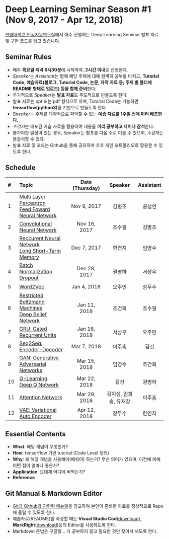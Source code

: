 # Deep Learning Seminar Season #1 (Nov 9, 2017 - Apr 12, 2018)
[한양대학교 인공지능연구실](http://ai.hanyang.ac.kr/)에서 매주 진행하는 Deep Learning Seminar 발표 자료 및 구현 코드를 담고 있습니다.

## Seminar Rules
* 매주 **목요일 저녁 6시30분**에 시작하여, **2시간 이내**로 진행한다.
* *Speaker*는 *Assistant*는 함께 해당 주제에 대해 완벽히 공부를 마치고, <b>Tutorial Code, 예습자료(블로그, Tutorial Code, 논문, 자작 자료 등; 주제 별 폴더에 README 형태로 업로드) 등을 함께 준비</b>한다.
* 추가적으로 *Speaker*는 **발표 자료**도 주도적으로 만들도록 한다.
* 발표 자료는 ppt 또는 pdf 형식으로 하며, Tutorial Code는 가능하면 <b>tensorflow(python3)</b>를 기반으로 만들도록 한다.
* *Speaker*는 주제를 대략적으로 파악할 수 있는 **예습 자료를 1주일 전에 미리 배포한다.**
* *수강자*는 배포된 예습 자료를 활용하여 내용을 **미리 공부하고 세미나 참석**한다.
* 불가피한 일정이 있는 경우, Speaker는 발표를 다음 주로 미룰 수 있으며, 수강자는 불출석할 수 있다.
* 발표 자료 및 코드는 Github을 통해 공유하여 추후 개인 포트폴리오로 활용할 수 있도록 한다.

## Schedule
|#  | Topic                                  | Date (Thursday) | Speaker | Assistant |
|:--|:---------------------------------------|:---------------:|:-------:|:---------:|
|1  | [Multi Layer Perceptron<br>Feed Foward Neural Network](https://github.com/roomylee/deep-learning-seminar/tree/master/season_1/01.%20MLP%20%26%20FFNN)  | Nov 9, 2017     | 김병조    | 공성언     |
|2  | [Convolutional Neural Network](https://github.com/roomylee/deep-learning-seminar/tree/master/season_1/02.%20CNN)                                   | Nov 16, 2017    | 조수필    | 김병조     |
|3  | [Reccurent Neural Network <br>Long Short-Term Memory](https://github.com/roomylee/deep-learning-seminar/tree/master/season_1/03.%20RNN%20%26%20LSTM)  | Dec 7, 2017     | 한연지    | 임영수     |
|4  | [Batch Normalization<br>Dropout](https://github.com/roomylee/deep-learning-seminar/tree/master/season_1/04.%20Batch%20Normalization%20%26%20Dropout) | Dec 28, 2017    | 권명하    | 서상우     |
|5  | [Word2Vec](https://github.com/roomylee/deep-learning-seminar/tree/master/season_1/05.%20Word2Vec)                                             												                      | Jan 4, 2018     | 오주민    | 장두수     |
|6  | [Restricted Boltzmann Machines<br>Deep Belief Network](https://github.com/roomylee/deep-learning-seminar/tree/master/season_1/06.%20RBM%20%26%20DBN)   | Jan 11, 2018    | 조건희    | 조수필     |
|7  | [GRU: Gated Recurrent Units](https://github.com/roomylee/deep-learning-seminar/tree/master/season_1/07.%20GRU)      				                      | Jan 18, 2018    | 서상우    | 오주민     |
|8  | [Seq2Seq: Encoder-Decoder](https://github.com/roomylee/deep-learning-seminar/tree/master/season_1/08.%20Seq2Seq)                               | Mar 7, 2018     | 이주홍    | 김건      |
|9  | [GAN: Generative Adversarial Networks](https://github.com/roomylee/deep-learning-seminar/tree/master/season_1/09.%20GAN)                            | Mar 15, 2018    | 임영수    | 조건희     |
|10 | [Q-Learning<br>Deep Q Network](https://github.com/roomylee/deep-learning-seminar/tree/master/season_1/10.%20Q-Learning%20%26%20DQN)                | Mar 22, 2018    | 김건     | 권명하     |
|11 | [Attention Network](https://github.com/roomylee/deep-learning-seminar/tree/master/season_1/11.%20Attention%20Network)                   | Mar 29, 2018    | 김지성, 엄희송, 유재창   | 이주홍  |
|12 | [VAE: Variational Auto Encoder](https://github.com/roomylee/deep-learning-seminar/tree/master/season_1/12.%20VAE)                                   | Apr 12, 2018     | 장두수    | 한연지     |



## Essential Contents
* **What**: 해당 개념이 무엇인가?
* **How**: tensorflow 기반 tutorial (Code Level 정리)
* **Why**: 왜 해당 개념을 사용해야(배워야) 하는가? 무슨 의미가 있으며, 이전에 비해 어떤 점이 얼마나 좋은가?
* **Application**: 도대체 어디에 써먹는가?
* **Reference**


## Git Manual & Markdown Editor
* [Git과 Github과 관련된 메뉴얼](https://github.com/roomylee/deep-learning-seminar/blob/master/git%20%26%20github.pdf)을 참고하여 본인이 준비한 자료를 정상적으로 Repo에 올릴 수 있도록 한다.
* 예습자료(README)를 작성할 때는 **Visual Studio Cod**([download](https://code.visualstudio.com/Download)), **MarkRight**([download](https://github.com/dvcrn/markright/releases/download/0.1.11/MarkRight_Windows64.exe))등의 Editor를 사용하도록 한다.
* Markdown 문법은 구글링... 다 공부하지 말고 필요한 것만 찾아서 쓰도록 한다.